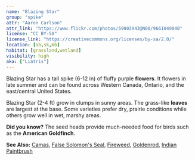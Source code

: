 ```yaml
---
name: "Blazing Star"
group: "spike"
attr: "Aaron Carlson"
attr_link: "https://www.flickr.com/photos/59003943@N00/9661049840"
license: "CC BY-SA"
license_link: "https://creativecommons.org/licenses/by-sa/2.0/"
location: [ab,sk,mb]
habitat: [grassland,wetland]
visibility: high
aka: ["Liatris"]
---
```

Blazing Star has a tall spike (6-12 in) of fluffy purple **flowers**. It flowers in late summer and can be found across Western Canada, Ontario, and the east/central United States.

Blazing Star (2-4 ft) grow in clumps in sunny areas. The grass-like **leaves** are largest at the base. Some varieties prefer dry, prairie conditions while others grow well in wet, marshy areas.

**Did you know?** The seed heads provide much-needed food for birds such as the **American Goldfinch**.

<!-- generated, do not edit -->
**See Also:**
[Camas](/plants/camas),
[False Solomon's Seal](/plants/falsesol),
[Fireweed](/plants/fireweed),
[Goldenrod](/plants/goldrod),
[Indian Paintbrush](/plants/indian)
